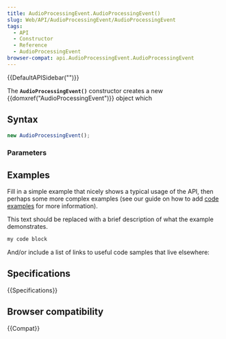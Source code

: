 ```yaml
---
title: AudioProcessingEvent.AudioProcessingEvent()
slug: Web/API/AudioProcessingEvent/AudioProcessingEvent
tags:
  - API
  - Constructor
  - Reference
  - AudioProcessingEvent
browser-compat: api.AudioProcessingEvent.AudioProcessingEvent
---
```

{{DefaultAPISidebar("")}}

The **`AudioProcessingEvent()`** constructor creates a new {{domxref("AudioProcessingEvent")}} object which 

## Syntax

```js
new AudioProcessingEvent();
```

### Parameters



## Examples

Fill in a simple example that nicely shows a typical usage of the API, then perhaps some more complex examples (see our guide on how to add [code examples](/en-US/docs/MDN/Contribute/Structures/Code_examples) for more information).

This text should be replaced with a brief description of what the example demonstrates.

```js
my code block
```

And/or include a list of links to useful code samples that live elsewhere:

## Specifications

{{Specifications}}

## Browser compatibility

{{Compat}}

